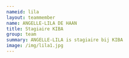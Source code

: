 ```yaml
---
nameid: lila
layout: teammember
name: ANGELLE-LILA DE HAAN
title: Stagiaire KIBA
group: team
summary: ANGELLE-LILA is stagiaire bij KIBA
image: /img/lila1.jpg
---
```

